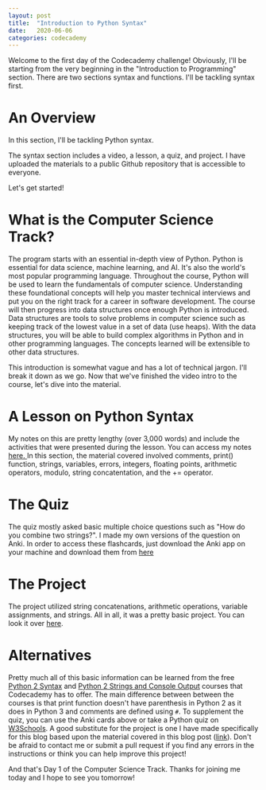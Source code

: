 ```yaml
---
layout: post
title:  "Introduction to Python Syntax"
date:   2020-06-06
categories: codecademy
---
```


Welcome to the first day of the Codecademy challenge! Obviously, I'll be starting from the very beginning in the "Introduction to Programming" section. There are two sections syntax and functions. I'll be tackling syntax first.

# An Overview
In this section, I'll be tackling Python syntax.

The syntax section includes a video, a lesson, a quiz, and project. I have uploaded the materials to a public Github repository that is accessible to everyone. 

Let's get started!

# What is the Computer Science Track? 
The program starts with an essential in-depth view of Python. Python is essential for data science, machine learning, and AI. It's also the world's most popular programming language. Throughout the course, Python will be used to learn the fundamentals of computer science. Understanding these foundational concepts will help you master technical interviews and put you on the right track for a career in software development. The course will then progress into data structures once enough Python is introduced. Data structures are tools to solve problems in computer science such as keeping track of the lowest value in a set of data (use heaps). With the data structures, you will be able to build complex algorithms in Python and in other programming languages. The concepts learned will be extensible to other data structures. 

This introduction is somewhat vague and has a lot of technical jargon. I'll break it down as we go. Now that we've finished the video intro to the course, let's dive into the material. 


# A Lesson on Python Syntax
My notes on this are pretty lengthy (over 3,000 words) and include the activities that were presented during the lesson. You can access my notes <a href = "https://github.com/aliciacodes/codecademy-notes/blob/master/computer-science-track/section-1/learn-python-3-syntax.md"> here. </a>
In this section, the material covered involved comments, print() function, strings, variables, errors, integers, floating points, arithmetic operators, modulo, string concatentation, and the += operator.

# The Quiz
The quiz mostly asked basic multiple choice questions such as "How do you combine two strings?". I made my own versions of the question on Anki. In order to access these flashcards, just download the Anki app on your machine and download them from <a href = "https://github.com/aliciacodes/codecademy-notes/blob/master/computer-science-track/section-1/Codecademy-Python-3-Syntax.apkg">here</a>

# The Project
The project utilized string concatenations, arithmetic operations, variable assignments, and strings. All in all, it was a pretty basic project. You can look it over <a href = "https://github.com/aliciacodes/codecademy-notes/blob/master/computer-science-track/section-1/lovely-loveseats.py">here</a>. 

# Alternatives
Pretty much all of this basic information can be learned from the free <a href = "https://www.codecademy.com/learn/learn-python/modules/learn-python-python-syntax-u-6">Python 2 Syntax</a>  and <a href = "https://www.codecademy.com/learn/learn-python/modules/learn-python-strings-and-console-output-u-4">Python 2 Strings and Console Output</a> courses that Codecademy has to offer. The main difference between between the courses is that print function doesn't have parenthesis in Python 2 as it does in Python 3 and comments are defined using `#`. To supplement the quiz, you can use the Anki cards above or take a Python quiz on <a href = "https://www.w3schools.com/quiztest/quiztest.asp?qtest=PYTHON">W3Schools</a>. A good substitute for the project is one I have made specifically for this blog based upon the material covered in this blog post (<a href = "https://github.com/aliciacodes/python-projects/blob/master/geocaching/geocaching.md">link</a>). Don't be afraid to contact me or submit a pull request if you find any errors in the instructions or think you can help improve this project! 

And that's Day 1 of the Computer Science Track. Thanks for joining me today and I hope to see you tomorrow!

